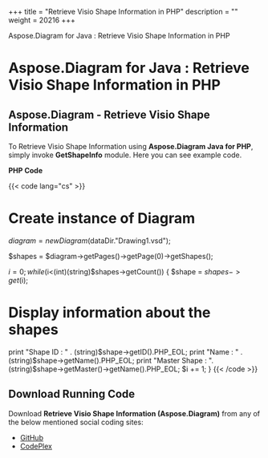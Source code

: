 +++
title = "Retrieve Visio Shape Information in PHP" 
description = "" 
weight = 20216 
+++

Aspose.Diagram for Java : Retrieve Visio Shape Information in PHP  

# Aspose.Diagram for Java : Retrieve Visio Shape Information in PHP


## Aspose.Diagram - Retrieve Visio Shape Information

To Retrieve Visio Shape Information using **Aspose.Diagram Java for PHP**, simply invoke **GetShapeInfo** module. Here you can see example code.

**PHP Code**

{{< code lang="cs" >}}
# Create instance of Diagram
$diagram = new Diagram($dataDir."Drawing1.vsd");

$shapes = $diagram->getPages()->getPage(0)->getShapes();

$i = 0;
while ($i<(int)(string)$shapes->getCount()) {
$shape = $shapes->get($i);
# Display information about the shapes
print "Shape ID : " . (string)$shape->getID().PHP_EOL;
print "Name : " . (string)$shape->getName().PHP_EOL;
print "Master Shape : ".(string)$shape->getMaster()->getName().PHP_EOL;
$i += 1;
}
{{< /code >}}

## Download Running Code

Download **Retrieve Visio Shape Information (Aspose.Diagram)** from any of the below mentioned social coding sites:

*   [GitHub](https://github.com/asposediagram/Aspose.Diagram-for-Java/blob/master/Plugins/Aspose_Diagram_Java_for_PHP/src/aspose/diagram/WorkingwithShapes/GetShapeInfo.php)
*   [CodePlex](https://asposediagramjavaphp.codeplex.com/SourceControl/latest#src/aspose/diagram/WorkingwithShapes/GetShapeInfo.php)


